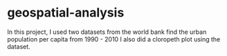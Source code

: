 # geospatial-analysis
In this project, I used two datasets from the world bank find the urban population per capita from 1990 - 2010
I also did a cloropeth plot using the dataset.
